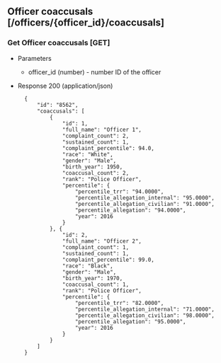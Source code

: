 ## Officer coaccusals [/officers/{officer_id}/coaccusals]

### Get Officer coaccusals [GET]

+ Parameters
    + officer_id (number) - number ID of the officer

+ Response 200 (application/json)

        {
            "id": "8562",
            "coaccusals": [
                {
                    "id": 1,
                    "full_name": "Officer 1",
                    "complaint_count": 2,
                    "sustained_count": 1,
                    "complaint_percentile": 94.0,
                    "race": "White",
                    "gender": "Male",
                    "birth_year": 1950,
                    "coaccusal_count": 2,
                    "rank": "Police Officer",
                    "percentile": {
                        "percentile_trr": "94.0000",
                        "percentile_allegation_internal": "95.0000",
                        "percentile_allegation_civilian": "91.0000",
                        "percentile_allegation": "94.0000",
                        "year": 2016
                    }
                }, {
                    "id": 2,
                    "full_name": "Officer 2",
                    "complaint_count": 1,
                    "sustained_count": 1,
                    "complaint_percentile": 99.0,
                    "race": "Black",
                    "gender": "Male",
                    "birth_year": 1970,
                    "coaccusal_count": 1,
                    "rank": "Police Officer",
                    "percentile": {
                        "percentile_trr": "82.0000",
                        "percentile_allegation_internal": "71.0000",
                        "percentile_allegation_civilian": "98.0000",
                        "percentile_allegation": "95.0000",
                        "year": 2016
                    }
                }
            ]
        }
